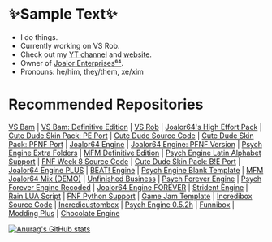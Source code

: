 # ✨Sample Text✨
* I do things.
* Currently working on VS Rob.
* Check out my [YT channel](https://www.youtube.com/channel/UC4tRMRL_iAHX5n1qQpHibfg) and [website](https://sites.google.com/view/joalor64official-net6-deez/home).
* Owner of [Joalor Enterprises⁶⁴](https://github.com/JoalorEnterprises).
* Pronouns: he/him, they/them, xe/xim
# Recommended Repositories
[VS Bam](https://github.com/Joalor64GH/FNF-VS-Bam) | [VS Bam: Definitive Edition](https://github.com/Joalor64GH/FNF-VS-Bam-DefinitiveEdition) | [VS Rob](https://github.com/Joalor64GH/FNF-VS-Rob) | [Joalor64's High Effort Pack](https://github.com/Joalor64GH/Joalor64-High-Effort-Pack) | [Cute Dude Skin Pack: PE Port](https://github.com/Joalor64GH/CDSP-PE-Source) | [Cute Dude Source Code](https://github.com/Joalor64GH/Cute-Dude-Source) | [Cute Dude Skin Pack: PFNF Port](https://github.com/Joalor64GH/CDSP-PFNF-Source) | [Joalor64 Engine](https://github.com/Joalor64GH/Joalor64-Engine) | [Joalor64 Engine: PFNF Version](https://github.com/Joalor64GH/Joalor64-Engine-PFNF) | [Psych Engine Extra Folders](https://github.com/Joalor64GH/FNF-PE-Extra-Folders) | [MFM Definitive Edition](https://github.com/Joalor64GH/MFM-Definitive-Edition) | [Psych Engine Latin Alphabet Support](https://github.com/Joalor64GH/PsychEngine-Latin-Alphabet-Support) | [FNF Week 8 Source Code](https://github.com/Joalor64GH/Funkin-Week8-Source) | [Cute Dude Skin Pack: B!E Port](https://github.com/Joalor64GH/CDSP-BE-Port) | [Joalor64 Engine PLUS](https://github.com/Joalor64GH/Joalor64-Engine-PLUS) | [BEAT! Engine](https://github.com/Joalor64GH/BEAT-Engine) | [Psych Engine Blank Template](https://github.com/Joalor64GH/PE-Blank-Template) | [MFM Joalor64 Mix (DEMO)](https://github.com/Joalor64GH/MFM-Joalor64-Mix-DEMO) | [Unfinished Business](https://github.com/Joalor64GH/Unfinished-Business) | [Psych Forever Engine](https://github.com/Joalor64GH/PsychForever-Engine) | [Psych Forever Engine Recoded](https://github.com/Joalor64GH/Psych-Forever-Recoded) | [Joalor64 Engine FOREVER](https://github.com/Joalor64GH/Joalor64-Engine-FOREVER) | [Strident Engine](https://github.com/Joalor64GH/Strident-Engine) | [Rain LUA Script](https://github.com/Joalor64GH/Rain-LUA-Script) | [FNF Python Support](https://github.com/Joalor64GH/Friday-Night-Funkin-Python-Support) | [Game Jam Template](https://github.com/Joalor64GH/game-jam-template) | [Incredibox Source Code](https://github.com/Joalor64GH/IncrediboxOpenSource) | [Incredicustombox](https://github.com/Joalor64GH/Incredicustombox) | [Psych Engine 0.5.2h](https://github.com/Joalor64GH/PsychEngine-0.5.2h) | [Funnibox](https://github.com/Joalor64GH/Funnibox) | [Modding Plus](https://github.com/Joalor64GH/ModdingPlus-FNF) | [Chocolate Engine](https://github.com/Joalor64GH/Chocolate-Engine)

[![Anurag's GitHub stats](https://github-readme-stats.vercel.app/api?username=joalor64gh&theme=radical)](https://github.com/anuraghazra/github-readme-stats)
